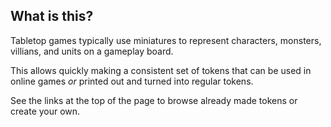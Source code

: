 ## What is this?

Tabletop games typically use miniatures to represent characters, monsters, villians, and units on a gameplay board.

This allows quickly making a consistent set of tokens that can be used in online games _or_ printed out and turned into regular tokens.

See the links at the top of the page to browse already made tokens or create your own.